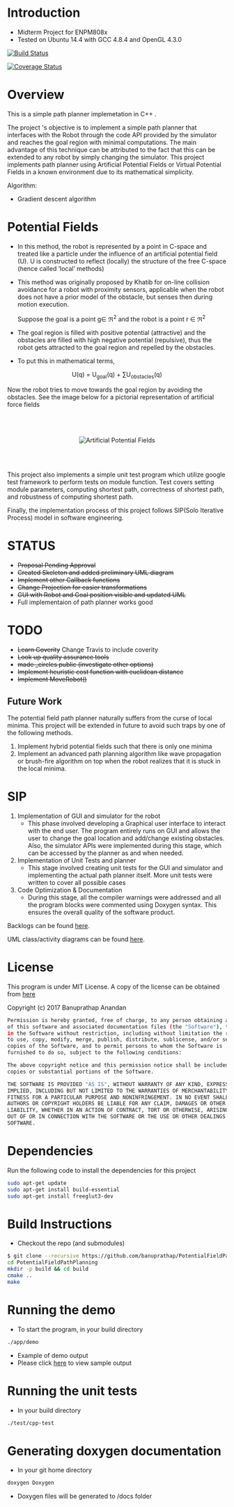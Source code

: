 Introduction
===========
- Midterm Project for ENPM808x
- Tested on  Ubuntu 14.4 with GCC 4.8.4 and OpenGL 4.3.0

[![Build Status](https://travis-ci.org/banuprathap/PotentialFieldPathPlanning.svg?branch=master)](https://travis-ci.org/banuprathap/PotentialFieldPathPlanning)

[![Coverage Status](https://coveralls.io/repos/github/banuprathap/PotentialFieldPathPlanning/badge.svg?branch=master)](https://coveralls.io/github/banuprathap/PotentialFieldPathPlanning?branch=master)

Overview
=======
This is a simple path planner  implemetation in C++ .  


The project 's objective is to implement a simple path planner that interfaces with the Robot through the code API provided by the simulator and reaches the goal region with minimal computations. The main advantage of this technique can be attributed to the fact that this can be extended to any robot by simply changing  the simulator.
This project implements path planner using Artificial Potential Fields or Virtual Potential Fields in a known environment due to its mathematical simplicity. 


Algorithm:
- Gradient descent algorithm

Potential Fields
=============
- In this method, the robot is represented by a point in C-space and treated like a particle under the influence of an artificial potential field (U). U is constructed to reflect (locally) the structure of the free C-space (hence called ’local’ methods)

- This method was originally proposed by Khatib for on-line collision avoidance for a robot with proximity sensors, applicable when the robot does not have a prior model of the obstacle, but senses then during motion execution.

	 Suppose the goal is a point g∈ ℜ<sup>2</sup> and the robot is a point r ∈ ℜ<sup>2</sup>
 
- The goal region is filled with positive potential (attractive) and the obstacles are filled with high negative potential (repulsive), thus the robot gets attracted to the goal region and repelled by the obstacles.
 
- To put this in mathematical terms,

<p align="center"> U(q) = U<sub>goal</sub>(q) + ∑U<sub>obstacles</sub>(q) </p >


Now the robot tries to move towards the goal region by avoiding the obstacles. See the image below for a pictorial representation of artificial force fields
<br><br>
<br><br>
<p align="center">
<img src="http://www.cs.mcgill.ca/~hsafad/robotics/report_files/image008.jpg" alt="Artificial Potential Fields"/>
</p>

<br><br>

This project also implements a simple unit test program which utilize google test framework to 
perform tests on module function.  Test covers setting module parameters, computing shortest path,
correctness of shortest path, and robustness of computing shortest path.


Finally, the implementation process of this project follows SIP(Solo Iterative Process) model in software engineering. 

STATUS
=======
- ~~Proposal Pending Approval~~
- ~~Created Skeleton and added preliminary UML diagram~~
- ~~Implement other Callback functions~~
- ~~Change Projection for easier transformations~~
- ~~GUI with Robot and Goal position visible and updated UML~~
- Full implementaion of path planner works good

TODO
===
- ~~Learn Coverity~~ Change Travis to include coverity
- ~~Look up quality assurance tools~~ 
- ~~made _circles public  (investigate other options)~~
- ~~Implement heuristic cost function with euclidean distance~~
- ~~Implement MoveRobot()~~

Future Work
------------
The potential field path planner naturally suffers from the curse of local minima. This project will be extended in future to avoid such traps by one of the following methods.
1. Implement hybrid potential fields such that there is only one minima
2. Implement an advanced path planning algorithm like wave propagation or brush-fire algorithm on top when the robot realizes that it is stuck in the local minima. 



SIP
===
1. Implementation of GUI and simulator for the robot
	- This phase involved developing a Graphical user interface to interact with the end user. The program entirely runs on GUI and allows the user to change the goal location and add/change existing obstacles. Also, the simulator APIs were implemented during this stage, which can be accessed by the planner as and when needed.
2. Implementation of  Unit Tests and planner
    - This stage involved creating unit tests for the GUI and simulator and implementing the actual path planner itself. More unit tests were written to cover all possible cases
3. Code Optimization & Documentation
   - During this stage, all the compiler warnings were addressed and all the program blocks were commented using Doxygen syntax. This ensures the overall quality of the software product.

Backlogs can be found  [here](https://docs.google.com/a/terpmail.umd.edu/spreadsheets/d/1iUfZD_q6N5AdZn11GtuUNW_BCMHTRgVdXwcLb2_1gZw/edit?usp=sharing).

UML class/activity diagrams can be found [here](https://github.com/banuprathap/PotentialFieldPathPlanning/tree/master/UML%20Diagrams).



License
===

This program is under MIT License. A copy of the license can be obtained from [here](https://github.com/banuprathap/PotentialFieldPathPlanning/blob/master/LICENSE)

Copyright (c) 2017 Banuprathap Anandan
```bash
Permission is hereby granted, free of charge, to any person obtaining a copy
of this software and associated documentation files (the "Software"), to deal
in the Software without restriction, including without limitation the rights
to use, copy, modify, merge, publish, distribute, sublicense, and/or sell
copies of the Software, and to permit persons to whom the Software is
furnished to do so, subject to the following conditions:

The above copyright notice and this permission notice shall be included in all
copies or substantial portions of the Software.

THE SOFTWARE IS PROVIDED "AS IS", WITHOUT WARRANTY OF ANY KIND, EXPRESS OR
IMPLIED, INCLUDING BUT NOT LIMITED TO THE WARRANTIES OF MERCHANTABILITY,
FITNESS FOR A PARTICULAR PURPOSE AND NONINFRINGEMENT. IN NO EVENT SHALL THE
AUTHORS OR COPYRIGHT HOLDERS BE LIABLE FOR ANY CLAIM, DAMAGES OR OTHER
LIABILITY, WHETHER IN AN ACTION OF CONTRACT, TORT OR OTHERWISE, ARISING FROM,
OUT OF OR IN CONNECTION WITH THE SOFTWARE OR THE USE OR OTHER DEALINGS IN THE
SOFTWARE.
```


 Dependencies
=======

Run the following code to install the dependencies for this project
```bash
sudo apt-get update 
sudo apt-get install build-essential
sudo apt-get install freeglut3-dev
```

Build Instructions
========

- Checkout the repo (and submodules)
```bash
$ git clone --recursive https://github.com/banuprathap/PotentialFieldPathPlanning.git
cd PotentialFieldPathPlanning
mkdir -p build && cd build
cmake ..
make
```

Running the demo
=============


- To start the program, in your build directory

```bash
./app/demo
```

- Example of demo output
- Please click [here](https://youtu.be/gD7_fiDB1RM) to view sample output



Running the unit tests
=============

- In your build directory

```bash
./test/cpp-test
```


Generating doxygen documentation
====

- In your git home directory

```bash
doxygen Doxygen
```

- Doxygen files will be generated to /docs folder